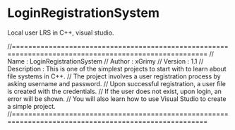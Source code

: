 # LoginRegistrationSystem
Local user LRS in C++, visual studio.


//======================================================================================================
// Name        : LoginRegistrationSystem
// Author      : xGrimy
// Version     : 1.1
// Description : This is one of the simplest projects to start with to learn about file systems in C++.
//				 The project involves a user registration process by asking username and password.
//				 Upon successful registration, a user file is created with the credentials.
//				 If the user does not exist, upon login, an error will be shown.
//				 You will also learn how to use Visual Studio to create a simple project.
//======================================================================================================
